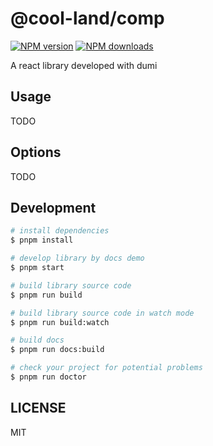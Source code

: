 # @cool-land/comp

[![NPM version](https://img.shields.io/npm/v/@cool-land/comp.svg?style=flat)](https://npmjs.org/package/@cool-land/comp)
[![NPM downloads](http://img.shields.io/npm/dm/@cool-land/comp.svg?style=flat)](https://npmjs.org/package/@cool-land/comp)

A react library developed with dumi

## Usage

TODO

## Options

TODO

## Development

```bash
# install dependencies
$ pnpm install

# develop library by docs demo
$ pnpm start

# build library source code
$ pnpm run build

# build library source code in watch mode
$ pnpm run build:watch

# build docs
$ pnpm run docs:build

# check your project for potential problems
$ pnpm run doctor
```

## LICENSE

MIT
